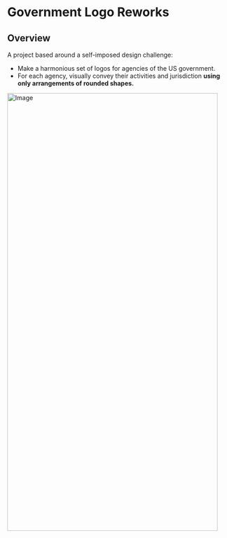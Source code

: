 # Government Logo Reworks

## Overview
A project based around a self-imposed design challenge:
- Make a harmonious set of logos for agencies of the US government.
- For each agency, visually convey their activities and jurisdiction **using only arrangements of rounded shapes.**


<img width="480" height="1000" alt="Image" src="https://github.com/user-attachments/assets/2de5fb62-b829-4094-a8ac-dd3b94899de6" />

